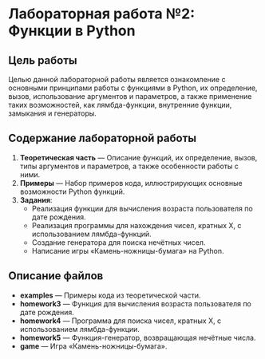 # Лабораторная работа №2: Функции в Python

## Цель работы
Целью данной лабораторной работы является ознакомление с основными принципами работы с функциями в Python, их определение, вызов, использование аргументов и параметров, а также применение таких возможностей, как лямбда-функции, внутренние функции, замыкания и генераторы.

## Содержание лабораторной работы
1. **Теоретическая часть** — Описание функций, их определение, вызов, типы аргументов и параметров, а также особенности работы с ними.
2. **Примеры** — Набор примеров кода, иллюстрирующих основные возможности Python функций.
3. **Задания**:
   - Реализация функции для вычисления возраста пользователя по дате рождения.
   - Реализация программы для нахождения чисел, кратных X, с использованием лямбда-функций.
   - Создание генератора для поиска нечётных чисел.
   - Написание игры «Камень-ножницы-бумага» на Python.

## Описание файлов
- **examples** — Примеры кода из теоретической части.
- **homework3** — Функция для вычисления возраста пользователя по дате рождения.
- **homework4** — Программа для поиска чисел, кратных X, с использованием лямбда-функции.
- **homework5** — Функция-генератор, возвращающая нечётные числа.
- **game** — Игра «Камень-ножницы-бумага».
